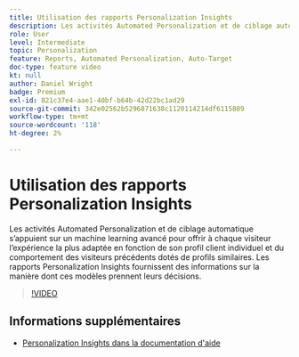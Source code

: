 ```yaml
---
title: Utilisation des rapports Personalization Insights
description: Les activités Automated Personalization et de ciblage automatique s’appuient sur un machine learning avancé pour offrir à chaque visiteur l’expérience la plus adaptée en fonction de son profil client individuel et du comportement des visiteurs précédents dotés de profils similaires. Les rapports Personalization Insights fournissent des informations sur la manière dont ces modèles prennent leurs décisions.
role: User
level: Intermediate
topic: Personalization
feature: Reports, Automated Personalization, Auto-Target
doc-type: feature video
kt: null
author: Daniel Wright
badge: Premium
exl-id: 821c37e4-aae1-40bf-b64b-42d22bc1ad29
source-git-commit: 342e02562b5296871638c1120114214df6115809
workflow-type: tm+mt
source-wordcount: '118'
ht-degree: 2%

---
```


# Utilisation des rapports Personalization Insights

Les activités Automated Personalization et de ciblage automatique s’appuient sur un machine learning avancé pour offrir à chaque visiteur l’expérience la plus adaptée en fonction de son profil client individuel et du comportement des visiteurs précédents dotés de profils similaires. Les rapports Personalization Insights fournissent des informations sur la manière dont ces modèles prennent leurs décisions.

>[!VIDEO](https://video.tv.adobe.com/v/25601/?quality=12)

## Informations supplémentaires

* [Personalization Insights dans la documentation d&#39;aide](https://experienceleague.adobe.com/docs/target/using/reports/insights/personalization-insights-reports.html?lang=fr)
